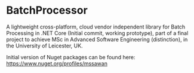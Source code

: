 # BatchProcessor
A lightweight cross-platform, cloud vendor independent library for Batch Processing in .NET Core (Initial commit, working prototype), part of a final project to achieve MSc in Advanced Software Engineering (distinction), in the University of Leicester, UK.


Initial version of Nuget packages can be found here:
https://www.nuget.org/profiles/mssawan
